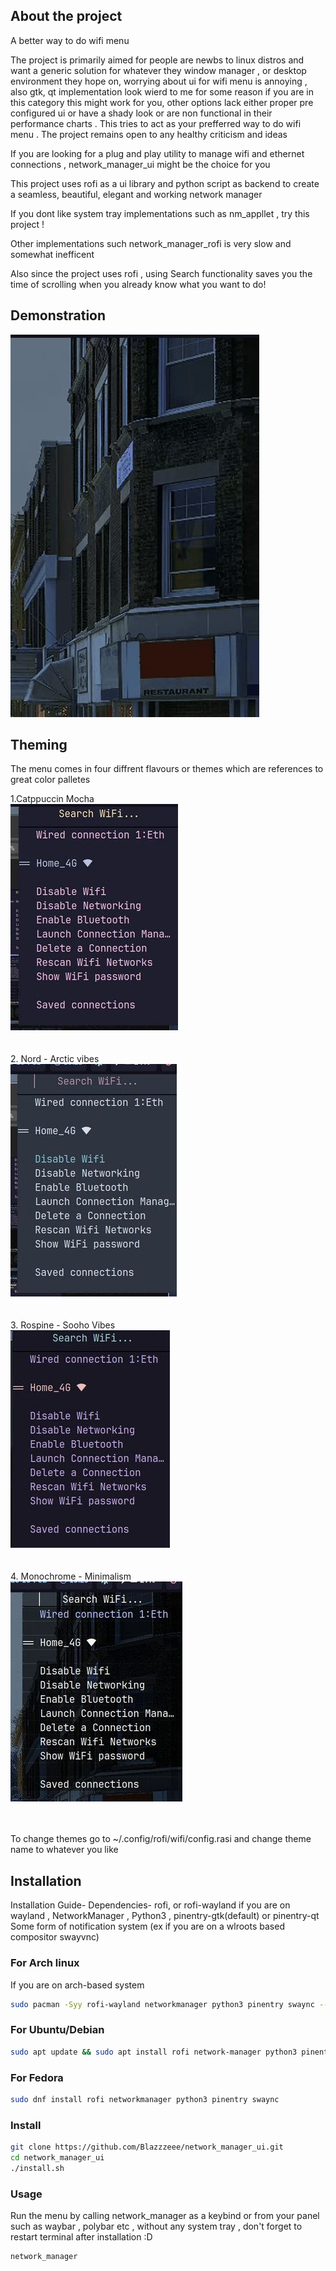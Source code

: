 ## About the project
A better way to do wifi menu

The project is primarily aimed for people are newbs to linux distros and want a generic solution for whatever they window manager , or desktop environment they hope on, worrying about ui for wifi menu is annoying , also gtk, qt implementation look wierd to me for some reason if you are in this category this might work for you, other options lack either proper pre configured ui or have a shady look or are non functional in their performance charts . This tries to act as your prefferred way to do wifi menu . The project remains open to any healthy criticism and ideas

If you are looking for a plug and play utility to manage wifi and ethernet connections , network_manager_ui might be the choice for you

This project uses rofi as a ui library and python script as backend to create a seamless, beautiful, elegant and working network manager 

If you dont like system tray implementations such as nm_appllet , try this project ! 

Other implementations such network_manager_rofi is very slow and somewhat inefficent 

Also since the project uses rofi , using Search functionality saves you the time of scrolling when you already know what you want to do!

## Demonstration

![demo](assets/nm-ui.gif)

## Theming 
The menu comes in four diffrent flavours or themes which are references to great color palletes

1.Catppuccin Mocha <br>
  ![catppuccin](assets/u-cat.jpg)
<br><br><br>
2. Nord - Arctic vibes
<br>
  ![](assets/ui-nord.jpg)
<br><br><br>
3. Rospine - Sooho Vibes
<br>
  ![](assets/ui-rose.jpg)
<br><br><br>
4. Monochrome - Minimalism
   <br>
   ![](assets/ui-tra.jpg)
<br><br><br>

To change themes go to ~/.config/rofi/wifi/config.rasi and change theme name to whatever you like 

## Installation

Installation Guide-
Dependencies- rofi, or rofi-wayland if you are on wayland , NetworkManager , Python3 , pinentry-gtk(default) or pinentry-qt
Some form of notification system (ex if you are on a wlroots based compositor swayvnc) 

### For Arch linux
If you are on arch-based system 

```bash
sudo pacman -Syy rofi-wayland networkmanager python3 pinentry swaync --needed
```
### For Ubuntu/Debian
```bash
sudo apt update && sudo apt install rofi network-manager python3 pinentry swaync
```

### For Fedora
```bash
sudo dnf install rofi networkmanager python3 pinentry swaync
```
### Install
```bash
git clone https://github.com/Blazzzeee/network_manager_ui.git
cd network_manager_ui
./install.sh
```
### Usage
Run the menu by calling network_manager as a keybind or from your panel such as waybar , polybar etc , without any system tray
, don't forget to restart terminal after installation :D
```bash
network_manager
```
